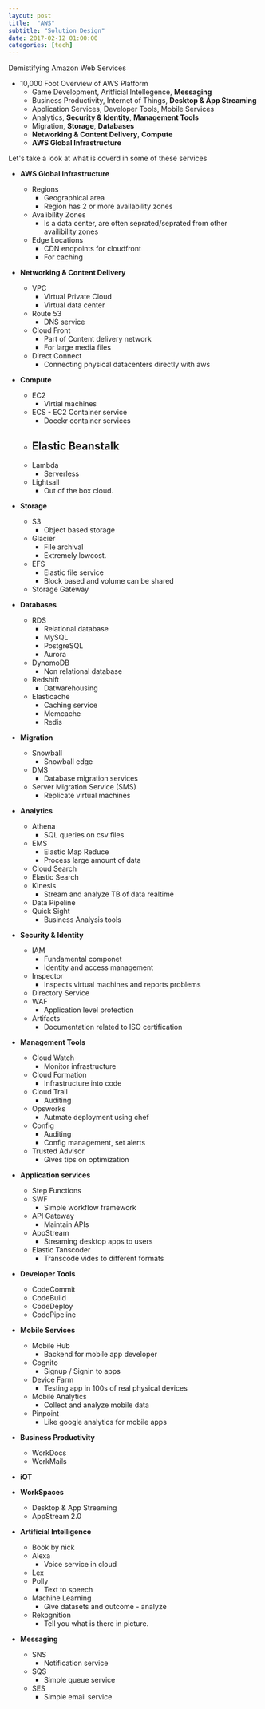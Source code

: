 ```yaml
---
layout: post
title:  "AWS"
subtitle: "Solution Design"
date: 2017-02-12 01:00:00
categories: [tech]
---
```



Demistifying Amazon Web Services

<!--
Solutions Architect - Exam Blue Print

Objectives
 - Designing highly avaliable, cost efficient, fault tolerant, scaleable systems.
 - Implementing/Deploying
 - Data Security
 - Troubleshooting

Exam Brief
 80 Minutes
 60 Questions
 MCQ
 Aim for 75%
 Qualification is valid for 2 years
 Senario based questions. -->



- 10,000 Foot Overview of AWS Platform
  - Game Development, Aritficial Intellegence, **Messaging**
  - Business Productivity, Internet of Things, **Desktop & App Streaming**
  - Application Services, Developer Tools, Mobile Services
  - Analytics, **Security & Identity**, **Management Tools**
  - Migration, **Storage**, **Databases**
  - **Networking & Content Delivery**, **Compute**
  - **AWS Global Infrastructure**

Let's take a look at what is coverd in some of these services

- **AWS Global Infrastructure**
  - Regions
    - Geographical area
    - Region has 2 or more availability zones
  - Avalibility Zones
    - Is a data center, are often seprated/seprated from other availibility zones
  - Edge Locations
    - CDN endpoints for cloudfront
    - For caching

- **Networking & Content Delivery**
  - VPC
    - Virtual Private Cloud
    - Virtual data center
  - Route 53
    - DNS service
  - Cloud Front
    - Part of Content delivery network
    - For large media files
  - Direct Connect
    - Connecting physical datacenters directly with aws

- **Compute**
  - EC2
    - Virtial machines
  - ECS - EC2 Container service
    - Docekr container services
  - Elastic Beanstalk
    -
  - Lambda
    - Serverless
  - Lightsail
    - Out of the box cloud.

- **Storage**
  - S3
    - Object based storage
  - Glacier
    - File archival
    - Extremely lowcost.
  - EFS
    - Elastic file service
    - Block based and volume can be shared
  - Storage Gateway

- **Databases**
  - RDS
    - Relational database
    - MySQL
    - PostgreSQL
    - Aurora
  - DynomoDB
    - Non relational database
  - Redshift
    - Datwarehousing
  - Elasticache
    - Caching service
    - Memcache
    - Redis

- **Migration**
  - Snowball
    - Snowball edge
  - DMS
    - Database migration services
  - Server Migration Service (SMS)
    - Replicate virtual machines

- **Analytics**
  - Athena
    - SQL queries on csv files
  - EMS
    - Elastic Map Reduce
    - Process large amount of data
  - Cloud Search
  - Elastic Search
  - KInesis
    - Stream and analyze TB of data realtime
  - Data Pipeline
  - Quick Sight
    - Business Analysis tools

- **Security & Identity**
  - IAM
    - Fundamental componet
    - Identity and access management
  - Inspector
    - Inspects virtual machines and reports problems
  - Directory Service
  - WAF
    - Application level protection
  - Artifacts
    - Documentation related to ISO certification

- **Management Tools**
  - Cloud Watch
    - Monitor infrastructure
  - Cloud Formation
    - Infrastructure into code
  - Cloud Trail
    - Auditing
  - Opsworks
    - Autmate deployment using chef
  - Config
    - Auditing
    - Config management, set alerts
  - Trusted Advisor
    - Gives tips on optimization

- **Application services**
  - Step Functions
  - SWF
    - Simple workflow framework
  - API Gateway
    - Maintain APIs
  - AppStream
    - Streaming desktop apps to users
  - Elastic Tanscoder
    - Transcode vides to different formats

- **Developer Tools**
  - CodeCommit
  - CodeBuild
  - CodeDeploy
  - CodePipeline

- **Mobile Services**
  - Mobile Hub
    - Backend for mobile app developer
  - Cognito
    - Signup / Signin to apps
  - Device Farm
    - Testing app in 100s of real physical devices
  - Mobile Analytics
    - Collect and analyze mobile data
  - Pinpoint
    - Like google analytics for mobile apps

- **Business Productivity**
  - WorkDocs
  - WorkMails

- **iOT**
- **WorkSpaces**
  - Desktop & App Streaming
  - AppStream 2.0

- **Artificial Intelligence**
  - Book by nick
  - Alexa
    - Voice service in cloud
  - Lex
  - Polly
    - Text to speech
  - Machine Learning
    - Give datasets and outcome - analyze
  - Rekognition
    - Tell you what is there in picture.

- **Messaging**
  - SNS
    - Notification service
  - SQS
    - Simple queue service
  - SES
    - Simple email service